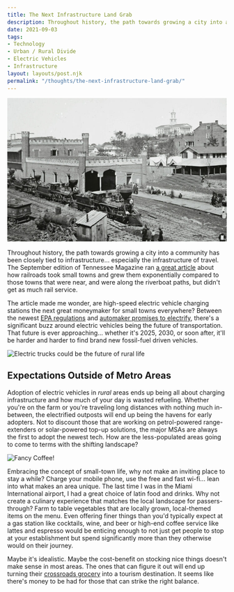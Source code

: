 ```yaml
---
title: The Next Infrastructure Land Grab
description: Throughout history, the path towards growing a city into a community has been closely tied to infrastructure… especially the infrastructure of travel. Are high-speed electric vehicle charging stations the next great moneymaker for small towns everywhere?
date: 2021-09-03
tags: 
- Technology
- Urban / Rural Divide
- Electric Vehicles
- Infrastructure
layout: layouts/post.njk
permalink: "/thoughts/the-next-infrastructure-land-grab/"
---
```



<img src="/img/thoughts/tn-rr.jpg" class="full-width-image"/>
		
<p>Throughout history, the path towards growing a city into a community has been closely tied to infrastructure… especially the infrastructure of travel. The September edition of Tennessee Magazine ran <a rel="noreferrer noopener" href="https://www.tnmagazine.org/railroads-turned-tennessee-towns-into-cities/" data-type="URL" data-id="https://www.tnmagazine.org/railroads-turned-tennessee-towns-into-cities/" target="_blank">a great article</a> about how railroads took small towns and grew them exponentially compared to those towns that were near, and were along the riverboat paths, but didn't get as much rail service. </p>


<p>The article made me wonder, are high-speed electric vehicle charging stations the next great moneymaker for small towns everywhere? Between the newest <a rel="noreferrer noopener" href="https://www.wsj.com/articles/epa-rule-to-cost-up-to-8-8-billion-annually-sources-say-1401710600" target="_blank">EPA regulations</a> and <a rel="noreferrer noopener" href="https://www.gm.com/electric-vehicles.html" data-type="URL" data-id="https://www.gm.com/electric-vehicles.html" target="_blank">automaker promises to electrify</a>, there's a significant buzz around electric vehicles being the future of transportation. That future is ever approaching... whether it's 2025, 2030, or soon after, it'll be harder and harder to find brand new fossil-fuel driven vehicles.</p>


<img src="https://external-content.duckduckgo.com/iu/?u=https%3A%2F%2Fcdn.hiconsumption.com%2Fwp-content%2Fuploads%2F2019%2F01%2FAtlis-XT-All-Electric-Pickup-Truck-FB.jpg&amp;f=1&amp;nofb=1" alt="Electric trucks could be the future of rural life" class="full-width-image">



<h2>Expectations Outside of Metro Areas</h2>



<p>Adoption of electric vehicles in <em>rural</em> areas ends up being all about charging infrastructure and how much of your day is wasted refueling. Whether you're on the farm or you're traveling long distances with nothing much in-between, the electrified outposts will end up being the havens for early adopters. Not to discount those that are working on petrol-powered range-extenders or solar-powered top-up solutions, the major MSAs are always the first to adopt the newest tech. How are the less-populated areas going to come to terms with the shifting landscape?</p>



<img src="https://external-content.duckduckgo.com/iu/?u=https%3A%2F%2Fassets.epicurious.com%2Fphotos%2F5c7848cb0bf9d330b3b8d6ae%2F16%3A9%2Fw_2560%252Cc_limit%2FBest-Espresso-Machines-28022019.jpg&amp;f=1&amp;nofb=1" alt="Fancy Coffee!" class="full-width-image">



<p>Embracing the concept of small-town life, why not make an inviting place to stay a while? Charge your mobile phone, use the free and fast wi-fi... lean into what makes an area unique. The last time I was in the Miami International airport, I had a great choice of latin food and drinks. Why not create a culinary experience that matches the local landscape for passers-through? Farm to table vegetables that are locally grown, local-themed items on the menu. Even offering finer things than you'd typically expect at a gas station like cocktails, wine, and beer or high-end coffee service like lattes and espresso would be enticing enough to not just get people to stop at your establishment but spend significantly more than they otherwise would on their journey.</p>



<p>Maybe it's idealistic. Maybe the cost-benefit on stocking nice things doesn't make sense in most areas. The ones that can figure it out will end up turning their <a href="/thoughts/a-case-for-the-grocery/">crossroads grocery</a> into a tourism destination. It seems like there's money to be had for those that can strike the right balance.</p>


